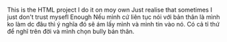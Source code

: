 This is the HTML project I do it on moy own 
Just realise that sometimes I just don't trust mysefl Enough
Nếu mình cứ liên tục nói với bản thân là mình ko làm dc đâu thì ý nghĩa đó sẽ ám lấy mình và mình tin vào nó. 
Có cả tỉ thứ để nghĩ trên đời và mình chọn bully bản thân. 